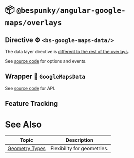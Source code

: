 # 📦 `@bespunky/angular-google-maps/overlays`

## Directive ⚙ `<bs-google-maps-data/>`
The data layer directive is [different to the rest of the overlays](/Overlays-Superpower#Data-Layer-vs.-Normal-Overlays).

See [source code](https://dev.azure.com/BeSpunky/Libraries/_git/angular-google-maps?path=%2Fprojects%2Fbespunky%2Fangular-google-maps%2Foverlays%2Fmodules%2Fdata%2Fdirective%2Fgoogle-maps-data.directive.ts&version=GBmaster) for options and events.

## Wrapper 🧬 `GoogleMapsData`

See [source code](https://dev.azure.com/BeSpunky/Libraries/_git/angular-google-maps?path=%2Fprojects%2Fbespunky%2Fangular-google-maps%2Foverlays%2Fmodules%2Fdata%2Fgoogle-maps-data.ts&version=GBmaster) for API.

## Feature Tracking


# See Also

| Topic                             | Description                 |
|-----------------------------------|-----------------------------|
| [Geometry Types](/Geometry-Types) | Flexibility for geometries. |
